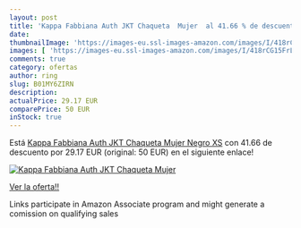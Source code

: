 ```yaml
---
layout: post
title: 'Kappa Fabbiana Auth JKT Chaqueta  Mujer  al 41.66 % de descuento'
date: 
thumbnailImage: 'https://images-eu.ssl-images-amazon.com/images/I/418rCG15FrL._SL200_.jpg'
images: [ 'https://images-eu.ssl-images-amazon.com/images/I/418rCG15FrL._SL200_.jpg' ]
comments: true
category: ofertas
author: ring
slug: B01MY6ZIRN
description:
actualPrice: 29.17 EUR
comparePrice: 50 EUR
inStock: true
---
```


Está [Kappa Fabbiana Auth JKT Chaqueta  Mujer  Negro  XS](https://www.amazon.es/dp/B01MY6ZIRN/?tag=tolees-21) con 41.66 de descuento por 29.17 EUR (original: 50 EUR) en el siguiente enlace!

[![Kappa Fabbiana Auth JKT Chaqueta  Mujer ](https://images-eu.ssl-images-amazon.com/images/I/418rCG15FrL._SL200_.jpg)](https://www.amazon.es/dp/B01MY6ZIRN/?tag=tolees-21)

[Ver la oferta!!](https://www.amazon.es/dp/B01MY6ZIRN/?tag=tolees-21)

Links participate in Amazon Associate program and might generate a comission on qualifying sales


